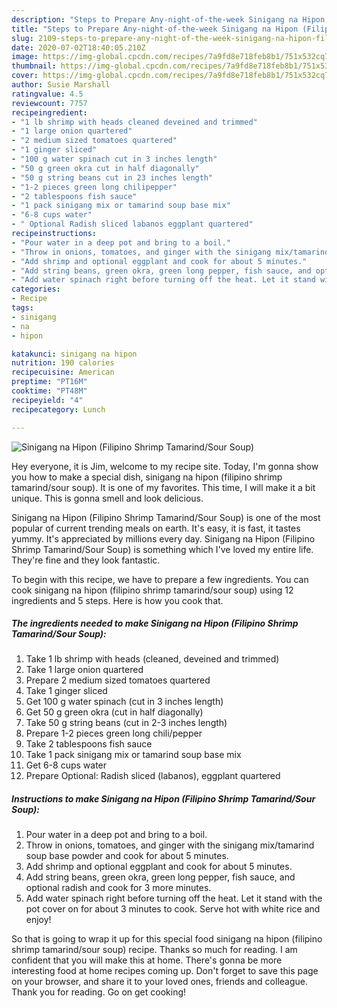 ```yaml
---
description: "Steps to Prepare Any-night-of-the-week Sinigang na Hipon (Filipino Shrimp Tamarind/Sour Soup)"
title: "Steps to Prepare Any-night-of-the-week Sinigang na Hipon (Filipino Shrimp Tamarind/Sour Soup)"
slug: 2109-steps-to-prepare-any-night-of-the-week-sinigang-na-hipon-filipino-shrimp-tamarind-sour-soup
date: 2020-07-02T18:40:05.210Z
image: https://img-global.cpcdn.com/recipes/7a9fd8e718feb8b1/751x532cq70/sinigang-na-hipon-filipino-shrimp-tamarindsour-soup-recipe-main-photo.jpg
thumbnail: https://img-global.cpcdn.com/recipes/7a9fd8e718feb8b1/751x532cq70/sinigang-na-hipon-filipino-shrimp-tamarindsour-soup-recipe-main-photo.jpg
cover: https://img-global.cpcdn.com/recipes/7a9fd8e718feb8b1/751x532cq70/sinigang-na-hipon-filipino-shrimp-tamarindsour-soup-recipe-main-photo.jpg
author: Susie Marshall
ratingvalue: 4.5
reviewcount: 7757
recipeingredient:
- "1 lb shrimp with heads cleaned deveined and trimmed"
- "1 large onion quartered"
- "2 medium sized tomatoes quartered"
- "1 ginger sliced"
- "100 g water spinach cut in 3 inches length"
- "50 g green okra cut in half diagonally"
- "50 g string beans cut in 23 inches length"
- "1-2 pieces green long chilipepper"
- "2 tablespoons fish sauce"
- "1 pack sinigang mix or tamarind soup base mix"
- "6-8 cups water"
- " Optional Radish sliced labanos eggplant quartered"
recipeinstructions:
- "Pour water in a deep pot and bring to a boil."
- "Throw in onions, tomatoes, and ginger with the sinigang mix/tamarind soup base powder and cook for about 5 minutes."
- "Add shrimp and optional eggplant and cook for about 5 minutes."
- "Add string beans, green okra, green long pepper, fish sauce, and optional radish and cook for 3 more minutes."
- "Add water spinach right before turning off the heat. Let it stand with the pot cover on for about 3 minutes to cook. Serve hot with white rice and enjoy!"
categories:
- Recipe
tags:
- sinigang
- na
- hipon

katakunci: sinigang na hipon 
nutrition: 190 calories
recipecuisine: American
preptime: "PT16M"
cooktime: "PT48M"
recipeyield: "4"
recipecategory: Lunch

---
```



![Sinigang na Hipon (Filipino Shrimp Tamarind/Sour Soup)](https://img-global.cpcdn.com/recipes/7a9fd8e718feb8b1/751x532cq70/sinigang-na-hipon-filipino-shrimp-tamarindsour-soup-recipe-main-photo.jpg)

Hey everyone, it is Jim, welcome to my recipe site. Today, I'm gonna show you how to make a special dish, sinigang na hipon (filipino shrimp tamarind/sour soup). It is one of my favorites. This time, I will make it a bit unique. This is gonna smell and look delicious.



Sinigang na Hipon (Filipino Shrimp Tamarind/Sour Soup) is one of the most popular of current trending meals on earth. It's easy, it is fast, it tastes yummy. It's appreciated by millions every day. Sinigang na Hipon (Filipino Shrimp Tamarind/Sour Soup) is something which I've loved my entire life. They're fine and they look fantastic.


To begin with this recipe, we have to prepare a few ingredients. You can cook sinigang na hipon (filipino shrimp tamarind/sour soup) using 12 ingredients and 5 steps. Here is how you cook that.

<!--inarticleads1-->

##### The ingredients needed to make Sinigang na Hipon (Filipino Shrimp Tamarind/Sour Soup):

1. Take 1 lb shrimp with heads (cleaned, deveined and trimmed)
1. Take 1 large onion quartered
1. Prepare 2 medium sized tomatoes quartered
1. Take 1 ginger sliced
1. Get 100 g water spinach (cut in 3 inches length)
1. Get 50 g green okra (cut in half diagonally)
1. Take 50 g string beans (cut in 2-3 inches length)
1. Prepare 1-2 pieces green long chili/pepper
1. Take 2 tablespoons fish sauce
1. Take 1 pack sinigang mix or tamarind soup base mix
1. Get 6-8 cups water
1. Prepare  Optional: Radish sliced (labanos), eggplant quartered




<!--inarticleads2-->

##### Instructions to make Sinigang na Hipon (Filipino Shrimp Tamarind/Sour Soup):

1. Pour water in a deep pot and bring to a boil.
1. Throw in onions, tomatoes, and ginger with the sinigang mix/tamarind soup base powder and cook for about 5 minutes.
1. Add shrimp and optional eggplant and cook for about 5 minutes.
1. Add string beans, green okra, green long pepper, fish sauce, and optional radish and cook for 3 more minutes.
1. Add water spinach right before turning off the heat. Let it stand with the pot cover on for about 3 minutes to cook. Serve hot with white rice and enjoy!




So that is going to wrap it up for this special food sinigang na hipon (filipino shrimp tamarind/sour soup) recipe. Thanks so much for reading. I am confident that you will make this at home. There's gonna be more interesting food at home recipes coming up. Don't forget to save this page on your browser, and share it to your loved ones, friends and colleague. Thank you for reading. Go on get cooking!
